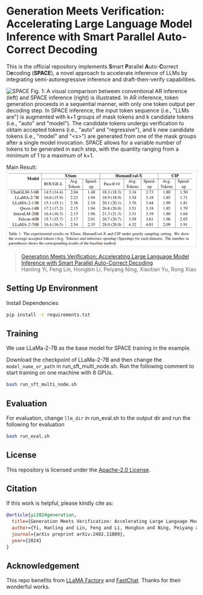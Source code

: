 # Generation Meets Verification: Accelerating Large Language Model Inference with Smart Parallel Auto-Correct Decoding


This is the official repository implements **S**mart **P**arallel **A**uto-**C**orrect D**e**coding (**SPACE**), a novel approach to accelerate inference of LLMs by integrating semi-autoregressive inference and draft-then-verify capabilities.

![SPACE](assets/space_process.jpg)
Fig. 1: A visual comparison between conventional AR inference (left) and SPACE inference (right) is illustrated. In AR inference, token generation proceeds in a sequential manner, with only one token output per decoding step. In SPACE inference, the input token sequence (i.e., "LLMs are") is augmented with k+1 groups of mask tokens and k candidate tokens (i.e., "auto" and "model"). The candidate tokens undergo verification to obtain accepted tokens (i.e., "auto" and "regressive"), and k new candidate tokens (i.e., "model" and "\<s\>") are generated from one of the mask groups after a single model invocation. SPACE allows for a variable number of tokens to be generated in each step, with the quantity ranging from a minimum of 1 to a maximum of k+1.

Main Result:
![result](assets/main_result.png)

> [Generation Meets Verification: Accelerating Large Language Model Inference with Smart Parallel Auto-Correct Decoding](https://arxiv.org/abs/2402.11809)  
> Hanling Yi, Feng Lin, Hongbin Li, Peiyang Ning, Xiaotian Yu, Rong Xiao

## Setting Up Environment
Install Dependencies
```bash
pip install -r requirements.txt
```

## Training
We use LLaMa-2-7B as the base model for SPACE training in the example.

Download the checkpoint of LLaMa-2-7B and then change the ``model_name_or_path`` in run_sft_multi_node.sh. Run the following comment to start training on one machine with 8 GPUs.

```bash
bash run_sft_multi_node.sh
```

## Evaluation
For evaluation, change ``llm_dir`` in run_eval.sh to the output dir and run the following for evaluation
```bash
bash run_eval.sh
```

## License
This repository is licensed under the [Apache-2.0 License](LICENSE).

## Citation

If this work is helpful, please kindly cite as:

```bibtex
@article{yi2024generation,
  title={Generation Meets Verification: Accelerating Large Language Model Inference with Smart Parallel Auto-Correct Decoding},
  author={Yi, Hanling and Lin, Feng and Li, Hongbin and Ning, Peiyang and Yu, Xiaotian and Xiao, Rong},
  journal={arXiv preprint arXiv:2402.11809},
  year={2024}
}
```

## Acknowledgement

This repo benefits from [LLaMA Factory](https://github.com/hiyouga/LLaMA-Factory) and [FastChat](https://github.com/lm-sys/FastChat). Thanks for their wonderful works.

